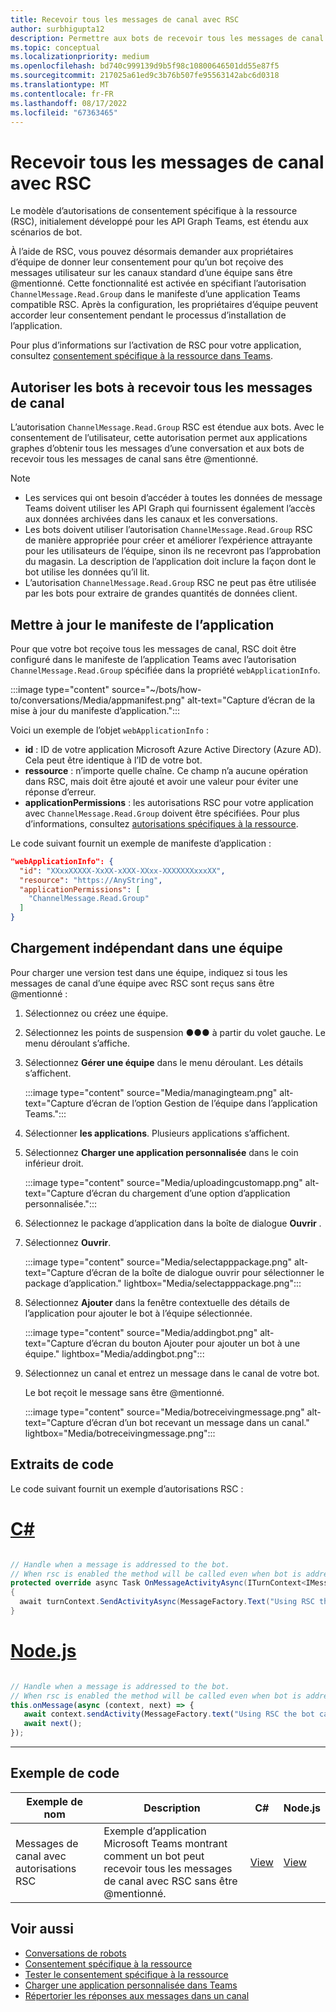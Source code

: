 ```yaml
---
title: Recevoir tous les messages de canal avec RSC
author: surbhigupta12
description: Permettre aux bots de recevoir tous les messages de canal sans être @mentioned à l’aide d’autorisations RSC. Lisez la section webApplicationInfo ou d’autorisation dans le manifeste.
ms.topic: conceptual
ms.localizationpriority: medium
ms.openlocfilehash: bd740c999139d9b5f98c10800646501dd55e87f5
ms.sourcegitcommit: 217025a61ed9c3b76b507fe95563142abc6d0318
ms.translationtype: MT
ms.contentlocale: fr-FR
ms.lasthandoff: 08/17/2022
ms.locfileid: "67363465"
---
```

# <a name="receive-all-channel-messages-with-rsc"></a>Recevoir tous les messages de canal avec RSC

Le modèle d’autorisations de consentement spécifique à la ressource (RSC), initialement développé pour les API Graph Teams, est étendu aux scénarios de bot.

À l’aide de RSC, vous pouvez désormais demander aux propriétaires d’équipe de donner leur consentement pour qu’un bot reçoive des messages utilisateur sur les canaux standard d’une équipe sans être @mentionné. Cette fonctionnalité est activée en spécifiant l’autorisation `ChannelMessage.Read.Group` dans le manifeste d’une application Teams compatible RSC. Après la configuration, les propriétaires d’équipe peuvent accorder leur consentement pendant le processus d’installation de l’application.

Pour plus d’informations sur l’activation de RSC pour votre application, consultez [consentement spécifique à la ressource dans Teams](/microsoftteams/platform/graph-api/rsc/resource-specific-consent#update-your-teams-app-manifest).

## <a name="enable-bots-to-receive-all-channel-messages"></a>Autoriser les bots à recevoir tous les messages de canal

L’autorisation `ChannelMessage.Read.Group` RSC est étendue aux bots. Avec le consentement de l’utilisateur, cette autorisation permet aux applications graphes d’obtenir tous les messages d’une conversation et aux bots de recevoir tous les messages de canal sans être @mentionné.

> [!NOTE]
>
> * Les services qui ont besoin d’accéder à toutes les données de message Teams doivent utiliser les API Graph qui fournissent également l’accès aux données archivées dans les canaux et les conversations.
> * Les bots doivent utiliser l’autorisation `ChannelMessage.Read.Group` RSC de manière appropriée pour créer et améliorer l’expérience attrayante pour les utilisateurs de l’équipe, sinon ils ne recevront pas l’approbation du magasin. La description de l’application doit inclure la façon dont le bot utilise les données qu’il lit.
> * L’autorisation `ChannelMessage.Read.Group` RSC ne peut pas être utilisée par les bots pour extraire de grandes quantités de données client.

## <a name="update-app-manifest"></a>Mettre à jour le manifeste de l’application

Pour que votre bot reçoive tous les messages de canal, RSC doit être configuré dans le manifeste de l’application Teams avec l’autorisation `ChannelMessage.Read.Group` spécifiée dans la propriété `webApplicationInfo`.

:::image type="content" source="~/bots/how-to/conversations/Media/appmanifest.png" alt-text="Capture d’écran de la mise à jour du manifeste d’application.":::

Voici un exemple de l’objet `webApplicationInfo` :

* **id** : ID de votre application Microsoft Azure Active Directory (Azure AD). Cela peut être identique à l’ID de votre bot.
* **ressource** : n’importe quelle chaîne. Ce champ n’a aucune opération dans RSC, mais doit être ajouté et avoir une valeur pour éviter une réponse d’erreur.
* **applicationPermissions** : les autorisations RSC pour votre application avec `ChannelMessage.Read.Group` doivent être spécifiées. Pour plus d’informations, consultez [autorisations spécifiques à la ressource](/microsoftteams/platform/graph-api/rsc/resource-specific-consent#resource-specific-permissions).

Le code suivant fournit un exemple de manifeste d’application :

```json
"webApplicationInfo": {
  "id": "XXxxXXXXX-XxXX-xXXX-XXxx-XXXXXXXxxxXX",
  "resource": "https://AnyString",
  "applicationPermissions": [
    "ChannelMessage.Read.Group"
  ]
}
```

## <a name="sideload-in-a-team"></a>Chargement indépendant dans une équipe

Pour charger une version test dans une équipe, indiquez si tous les messages de canal d’une équipe avec RSC sont reçus sans être @mentionné :

1. Sélectionnez ou créez une équipe.
1. Sélectionnez les points de suspension &#x25CF;&#x25CF;&#x25CF; à partir du volet gauche. Le menu déroulant s’affiche.
1. Sélectionnez **Gérer une équipe** dans le menu déroulant. Les détails s’affichent.

   :::image type="content" source="Media/managingteam.png" alt-text="Capture d’écran de l’option Gestion de l’équipe dans l’application Teams.":::

1. Sélectionner **les applications**. Plusieurs applications s’affichent.

1. Sélectionnez **Charger une application personnalisée** dans le coin inférieur droit.

      :::image type="content" source="Media/uploadingcustomapp.png" alt-text="Capture d’écran du chargement d’une option d’application personnalisée.":::
  
1. Sélectionnez le package d’application dans la boîte de dialogue **Ouvrir** .

1. Sélectionnez **Ouvrir**.

      :::image type="content" source="Media/selectapppackage.png" alt-text="Capture d’écran de la boîte de dialogue ouvrir pour sélectionner le package d’application." lightbox="Media/selectapppackage.png":::

1. Sélectionnez **Ajouter** dans la fenêtre contextuelle des détails de l’application pour ajouter le bot à l’équipe sélectionnée.

      :::image type="content" source="Media/addingbot.png" alt-text="Capture d’écran du bouton Ajouter pour ajouter un bot à une équipe." lightbox="Media/addingbot.png":::

1. Sélectionnez un canal et entrez un message dans le canal de votre bot.

    Le bot reçoit le message sans être @mentionné.

      :::image type="content" source="Media/botreceivingmessage.png" alt-text="Capture d’écran d’un bot recevant un message dans un canal." lightbox="Media/botreceivingmessage.png":::

## <a name="code-snippets"></a>Extraits de code

Le code suivant fournit un exemple d’autorisations RSC :

# <a name="c"></a>[C#](#tab/dotnet)

```csharp

// Handle when a message is addressed to the bot. 
// When rsc is enabled the method will be called even when bot is addressed without being @mentioned
protected override async Task OnMessageActivityAsync(ITurnContext<IMessageActivity> turnContext, CancellationToken cancellationToken)
{
  await turnContext.SendActivityAsync(MessageFactory.Text("Using RSC the bot can recieve messages across channels in team without being @mentioned."));
}
```

# <a name="nodejs"></a>[Node.js](#tab/nodejs)

```javascript

// Handle when a message is addressed to the bot. 
// When rsc is enabled the method will be called even when bot is addressed without being @mentioned
this.onMessage(async (context, next) => {
   await context.sendActivity(MessageFactory.text("Using RSC the bot can recieve messages across channles in team without being @mentioned."))
   await next();
});
```

---

## <a name="code-sample"></a>Exemple de code

| Exemple de nom | Description | C# |Node.js|
|-------------|-------------|------|----|
|Messages de canal avec autorisations RSC| Exemple d’application Microsoft Teams montrant comment un bot peut recevoir tous les messages de canal avec RSC sans être @mentionné.| [View](https://github.com/OfficeDev/Microsoft-Teams-Samples/tree/main/samples/bot-receive-channel-messages-withRSC/csharp) | [View](https://github.com/OfficeDev/Microsoft-Teams-Samples/tree/main/samples/bot-receive-channel-messages-withRSC/nodejs) |

## <a name="see-also"></a>Voir aussi

* [Conversations de robots](/microsoftteams/platform/bots/how-to/conversations/conversation-basics)
* [Consentement spécifique à la ressource](/microsoftteams/resource-specific-consent)
* [Tester le consentement spécifique à la ressource](/microsoftteams/platform/graph-api/rsc/test-resource-specific-consent)
* [Charger une application personnalisée dans Teams](~/concepts/deploy-and-publish/apps-upload.md)
* [Répertorier les réponses aux messages dans un canal](/graph/api/chatmessage-list-replies?view=graph-rest-1.0&tabs=http&preserve-view=true)

